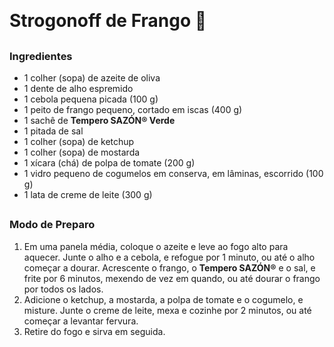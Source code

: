 ​	



# Strogonoff de Frango :chicken:



## 

### Ingredientes



- 1 colher (sopa) de azeite de oliva
- 1 dente de alho espremido
- 1 cebola pequena picada (100 g)
- 1 peito de frango pequeno, cortado em iscas (400 g)
- 1 sachê de **Tempero SAZÓN® Verde**
- 1 pitada de sal
- 1 colher (sopa) de ketchup
- 1 colher (sopa) de mostarda
- 1 xícara (chá) de polpa de tomate (200 g)
- 1 vidro pequeno de cogumelos em conserva, em lâminas, escorrido (100 g)
- 1 lata de creme de leite (300 g)

## 

### Modo de Preparo



1. Em uma panela média, coloque o azeite e leve ao fogo alto para aquecer. Junte o alho e a cebola, e refogue por 1 minuto, ou até o alho começar a dourar. Acrescente o frango, o **Tempero SAZÓN®** e o sal, e frite por 6 minutos, mexendo de vez em quando, ou até dourar o frango por todos os lados.
2. Adicione o ketchup, a mostarda, a polpa de tomate e o cogumelo, e misture. Junte o creme de leite, mexa e cozinhe por 2 minutos, ou até começar a levantar fervura.
3. Retire do fogo e sirva em seguida.